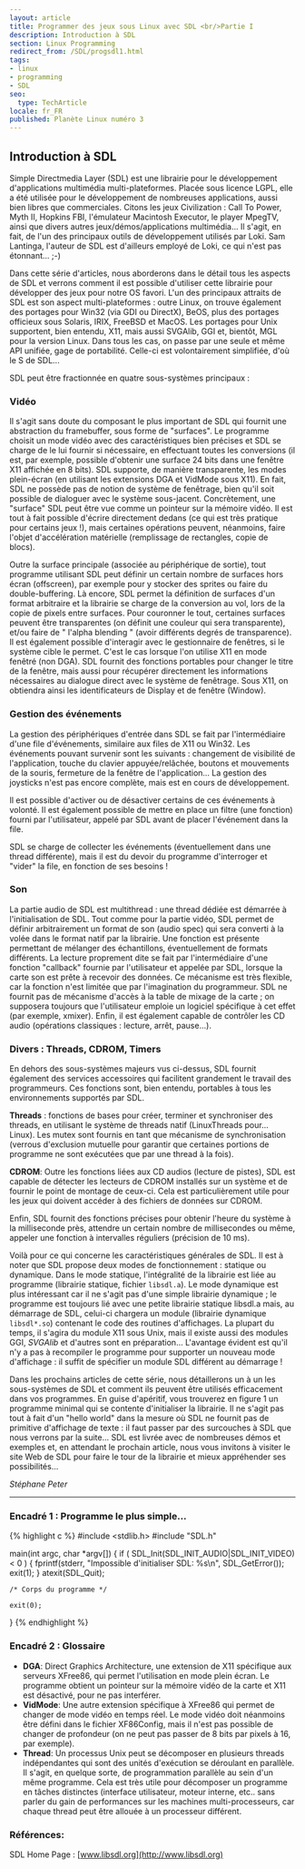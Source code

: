 ```yaml
---
layout: article
title: Programmer des jeux sous Linux avec SDL <br/>Partie I
description: Introduction à SDL
section: Linux Programming
redirect_from: /SDL/progsdl1.html
tags:
- linux
- programming
- SDL
seo:
  type: TechArticle
locale: fr_FR
published: Planète Linux numéro 3
---
```

## Introduction à SDL

Simple Directmedia Layer (SDL) est une librairie pour le développement d'applications multimédia multi-plateformes. Placée sous licence LGPL, elle a été utilisée pour le développement de nombreuses applications, aussi bien libres que commerciales. Citons les jeux Civilization : Call To Power, Myth II, Hopkins FBI, l'émulateur Macintosh Executor, le player MpegTV, ainsi que divers autres jeux/démos/applications multimédia... Il s'agit, en fait, de l'un des principaux outils de développement utilisés par Loki. Sam Lantinga, l'auteur de SDL est d'ailleurs employé de Loki, ce qui n'est pas étonnant... ;-)

Dans cette série d'articles, nous aborderons dans le détail tous les aspects de SDL et verrons comment il est possible d'utiliser cette librairie pour développer des jeux pour notre OS favori. L'un des principaux attraits de SDL est son aspect multi-plateformes : outre Linux, on trouve également des portages pour Win32 (via GDI ou DirectX), BeOS, plus des portages officieux sous Solaris, IRIX, FreeBSD et MacOS. Les portages pour Unix supportent, bien entendu, X11, mais aussi SVGAlib, GGI et, bientôt, MGL pour la version Linux. Dans tous les cas, on passe par une seule et même API unifiée, gage de portabilité. Celle-ci est volontairement simplifiée, d'où le S de SDL...
 
SDL peut être fractionnée en quatre sous-systèmes principaux :

### Vidéo

Il s'agit sans doute du composant le plus important de SDL qui fournit une abstraction du framebuffer, sous forme de "surfaces". Le programme choisit un mode vidéo avec des caractéristiques bien précises et SDL se charge de le lui fournir si nécessaire, en effectuant toutes les conversions (il est, par exemple, possible d'obtenir une surface 24 bits dans une fenêtre X11 affichée en 8 bits). SDL supporte, de manière transparente, les modes plein-écran (en utilisant les extensions DGA et VidMode sous X11). En fait, SDL ne possède pas de notion de système de fenêtrage, bien qu'il soit possible de dialoguer avec le système sous-jacent. Concrètement, une "surface" SDL peut être vue comme un pointeur sur la mémoire vidéo. Il est tout à fait possible d'écrire directement dedans (ce qui est très pratique pour certains jeux !), mais certaines opérations peuvent, néanmoins, faire l'objet d'accélération matérielle (remplissage de rectangles, copie de blocs).

Outre la surface principale (associée au périphérique de sortie), tout programme utilisant SDL peut définir un certain nombre de surfaces hors écran (offscreen), par exemple pour y stocker des sprites ou faire du double-buffering. Là encore, SDL permet la définition de surfaces d'un format arbitraire et la librairie se charge de la conversion au vol, lors de la copie de pixels entre surfaces. Pour couronner le tout, certaines surfaces peuvent être transparentes (on définit une couleur qui sera transparente), et/ou faire de " l'alpha blending " (avoir différents degrés de transparence). Il est également possible d'interagir avec le gestionnaire de fenêtres, si le système cible le permet. C'est le cas lorsque l'on utilise X11 en mode fenêtré (non DGA). SDL fournit des fonctions portables pour changer le titre de la fenêtre, mais aussi pour récupérer directement les informations nécessaires au dialogue direct avec le système de fenêtrage. Sous X11, on obtiendra ainsi les identificateurs de Display et de fenêtre (Window).

### Gestion des événements

La gestion des périphériques d'entrée dans SDL se fait par l'intermédiaire d'une file d'événements, similaire aux files de X11 ou Win32. Les événements pouvant survenir sont les suivants : changement de visibilité de l'application, touche du clavier appuyée/relâchée, boutons et mouvements de la souris, fermeture de la fenêtre de l'application... La gestion des joysticks n'est pas encore complète, mais est en cours de développement.

Il est possible d'activer ou de désactiver certains de ces événements à volonté. Il est également possible de mettre en place un filtre (une fonction) fourni par l'utilisateur, appelé par SDL avant de placer l'événement dans la file.

SDL se charge de collecter les événements (éventuellement dans une thread différente), mais il est du devoir du programme d'interroger et "vider" la file, en fonction de ses besoins !

### Son

La partie audio de SDL est multithread : une thread dédiée est démarrée à l'initialisation de SDL. Tout comme pour la partie vidéo, SDL permet de définir arbitrairement un format de son (audio spec) qui sera converti à la volée dans le format natif par la librairie. Une fonction est présente permettant de mélanger des échantillons, éventuellement de formats différents. La lecture proprement dite se fait par l'intermédiaire d'une fonction "callback" fournie par l'utilisateur et appelée par SDL, lorsque la carte son est prête à recevoir des données. Ce mécanisme est très flexible, car la fonction n'est limitée que par l'imagination du programmeur. SDL ne fournit pas de mécanisme d'accès à la table de mixage de la carte ; on supposera toujours que l'utilisateur emploie un logiciel spécifique à cet effet (par exemple, xmixer). Enfin, il est également capable de contrôler les CD audio (opérations classiques : lecture, arrêt, pause...).

### Divers : Threads, CDROM, Timers

En dehors des sous-systèmes majeurs vus ci-dessus, SDL fournit également des services accessoires qui facilitent grandement le travail des programmeurs. Ces fonctions sont, bien entendu, portables à tous les environnements supportés par SDL.

**Threads** : fonctions de bases pour créer, terminer et synchroniser des threads, en utilisant le système de threads natif (LinuxThreads pour... Linux). Les mutex sont fournis en tant que mécanisme de synchronisation (verrous d'exclusion mutuelle pour garantir que certaines portions de programme ne sont exécutées que par une thread à la fois).

**CDROM**: Outre les fonctions liées aux CD audios (lecture de pistes), SDL est capable de détecter les lecteurs de CDROM installés sur un système et de fournir le point de montage de ceux-ci. Cela est particulièrement utile pour les jeux qui doivent accéder à des fichiers de données sur CDROM.

Enfin, SDL fournit des fonctions précises pour obtenir l'heure du système à la milliseconde près, attendre un certain nombre de millisecondes ou même, appeler une fonction à intervalles réguliers (précision de 10 ms).

Voilà pour ce qui concerne les caractéristiques générales de SDL. Il est à noter que SDL propose deux modes de fonctionnement : statique ou dynamique. Dans le mode statique, l'intégralité de la librairie est liée au programme (librairie statique, fichier `libsdl.a`). Le mode dynamique est plus intéressant car il ne s'agit pas d'une simple librairie dynamique ; le programme est toujours lié avec une petite librairie statique libsdl.a mais, au démarrage de SDL, celui-ci chargera un module (librairie dynamique `libsdl*.so`) contenant le code des routines d'affichages. La plupart du temps, il s'agira du module X11 sous Unix, mais il existe aussi des modules GGI, *SVGAlib* et d'autres sont en préparation... L'avantage évident est qu'il n'y a pas à recompiler le programme pour supporter un nouveau mode d'affichage : il suffit de spécifier un module SDL différent au démarrage !

Dans les prochains articles de cette série, nous détaillerons un à un les sous-systèmes de SDL et comment ils peuvent être utilisés efficacement dans vos programmes. En guise d'apéritif, vous trouverez en figure 1 un programme minimal qui se contente d'initialiser la librairie. Il ne s'agit pas tout à fait d'un "hello world" dans la mesure où SDL ne fournit pas de primitive d'affichage de texte : il faut passer par des surcouches à SDL que nous verrons par la suite... SDL est livrée avec de nombreuses démos et exemples et, en attendant le prochain article, nous vous invitons à visiter le site Web de SDL pour faire le tour de la librairie et mieux appréhender ses possibilités...

*Stéphane Peter*

----

### Encadré 1 : Programme le plus simple...

{% highlight c %}
#include <stdlib.h>
#include "SDL.h"

main(int argc, char *argv[])
{
	if ( SDL_Init(SDL_INIT_AUDIO|SDL_INIT_VIDEO) < 0 ) {
		fprintf(stderr, "Impossible d'initialiser SDL: %s\n", SDL_GetError());
		exit(1);
	}
	atexit(SDL_Quit);

	/* Corps du programme */

	exit(0);
}
{% endhighlight %}

### Encadré 2 : Glossaire

* **DGA**: Direct Graphics Architecture, une extension de X11 spécifique aux serveurs XFree86, qui permet l'utilisation en mode plein écran. Le programme obtient un pointeur sur la mémoire vidéo de la carte et X11 est désactivé, pour ne pas interférer.
* **VidMode**: Une autre extension spécifique à XFree86 qui permet de changer de mode vidéo en temps réel. Le mode vidéo doit néanmoins être défini dans le fichier XF86Config, mais il n'est pas possible de changer de profondeur (on ne peut pas passer de 8 bits par pixels à 16, par exemple).
* **Thread**: Un processus Unix peut se décomposer en plusieurs threads indépendantes qui sont des unités d'exécution se déroulant en parallèle. Il s'agit, en quelque sorte, de programmation parallèle au sein d'un même programme. Cela est très utile pour décomposer un programme en tâches distinctes (interface utilisateur, moteur interne, etc.. sans parler du gain de performances sur les machines multi-processeurs, car chaque thread peut être allouée à un processeur différent.

### Références:

SDL Home Page : [www.libsdl.org](http://www.libsdl.org)
